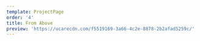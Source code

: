 ```yaml
---
template: ProjectPage
order: '4'
title: From Above
preview: 'https://ucarecdn.com/f5519169-3a66-4c2e-8878-2b2afad5259c/'
---
```

